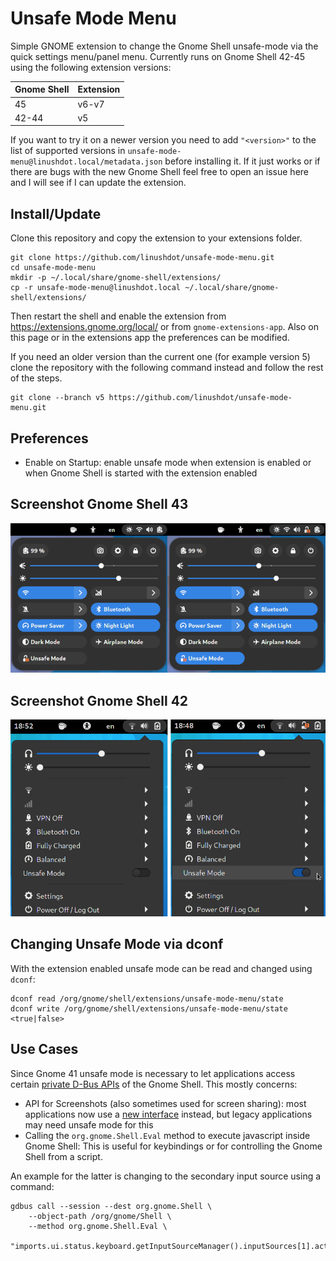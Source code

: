 # Unsafe Mode Menu

Simple GNOME extension to change the Gnome Shell unsafe-mode via the quick
settings menu/panel menu. Currently runs on Gnome Shell 42-45 using the following
extension versions:

| Gnome Shell | Extension |
|-------------|-----------|
| 45          | v6-v7     |
| 42-44       | v5        |

If you want to try it on a newer version you need to add `"<version>"` to the
list of supported versions in `unsafe-mode-menu@linushdot.local/metadata.json`
before installing it. If it just works or if there are bugs with the new Gnome
Shell feel free to open an issue here and I will see if I can update the
extension.

## Install/Update

Clone this repository and copy the extension to your extensions folder.

```
git clone https://github.com/linushdot/unsafe-mode-menu.git
cd unsafe-mode-menu
mkdir -p ~/.local/share/gnome-shell/extensions/
cp -r unsafe-mode-menu@linushdot.local ~/.local/share/gnome-shell/extensions/
```

Then restart the shell and enable the extension from https://extensions.gnome.org/local/
or from `gnome-extensions-app`.
Also on this page or in the extensions app the preferences can be modified.

If you need an older version than the current one (for example version 5) clone the repository with
the following command instead and follow the rest of the steps.

```
git clone --branch v5 https://github.com/linushdot/unsafe-mode-menu.git
```

## Preferences

- Enable on Startup: enable unsafe mode when extension is enabled or when
Gnome Shell is started with the extension enabled

## Screenshot Gnome Shell 43

![Screenshot Gnome Shell 43](screenshot43.png)

## Screenshot Gnome Shell 42

![Screenshot Gnome Shell 42](screenshot42.png)

## Changing Unsafe Mode via dconf

With the extension enabled unsafe mode can be read and changed using `dconf`:
```
dconf read /org/gnome/shell/extensions/unsafe-mode-menu/state
dconf write /org/gnome/shell/extensions/unsafe-mode-menu/state <true|false>
```

## Use Cases

Since Gnome 41 unsafe mode is necessary to let applications access certain
[private D-Bus APIs](https://gitlab.gnome.org/GNOME/gnome-shell/-/merge_requests/1970)
of the Gnome Shell. This mostly concerns:

- API for Screenshots (also sometimes used for screen sharing):
most applications now use a
[new interface](https://flatpak.github.io/xdg-desktop-portal/) instead, but
legacy applications may need unsafe mode for this
- Calling the `org.gnome.Shell.Eval` method to execute javascript inside
Gnome Shell: This is useful for keybindings or for controlling the Gnome
Shell from a script.

An example for the latter is changing to the secondary input source using a
command:

```
gdbus call --session --dest org.gnome.Shell \
    --object-path /org/gnome/Shell \
    --method org.gnome.Shell.Eval \
    "imports.ui.status.keyboard.getInputSourceManager().inputSources[1].activate()"
```
